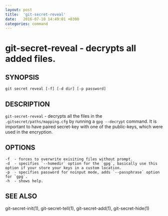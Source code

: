 ```yaml
---
layout: post
title:  'git-secret-reveal'
date:   2016-07-10 14:49:01 +0300
categories: command
---
```

git-secret-reveal - decrypts all added files.
=============================================

## SYNOPSIS

    git secret reveal [-f] [-d dir] [-p password]


## DESCRIPTION
`git-secret-reveal` - decrypts all the files in the `.gitsecret/paths/mapping.cfg` by running a `gpg --decrypt` command. It is important to have paired secret-key with one of the public-keys, which were used in the encryption.


## OPTIONS

    -f  - forces to overwrite exisiting files without prompt.
    -d  - specifies `--homedir` option for the `gpg`, basically use this option if your store your keys in a custom location.
    -p  - specifies password for noinput mode, adds `--passphrase` option for `gpg`.
    -h  - shows help.


## SEE ALSO

git-secret-init(1), git-secret-tell(1), git-secret-add(1), git-secret-hide(1)
